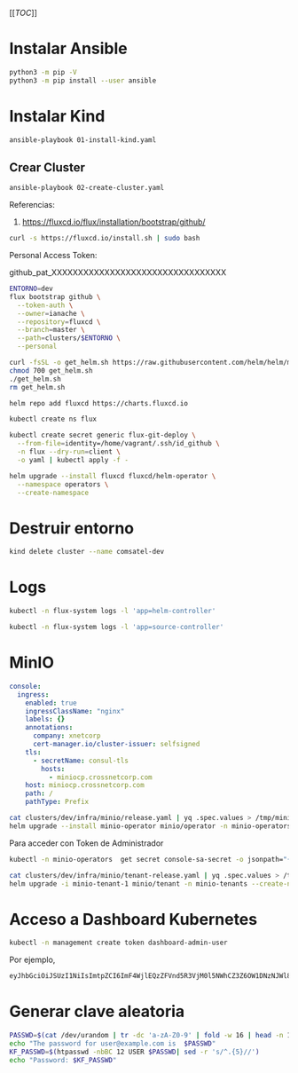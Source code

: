[[_TOC_]]

# Instalar Ansible

```sh
python3 -m pip -V
python3 -m pip install --user ansible
```

# Instalar Kind

```sh
ansible-playbook 01-install-kind.yaml
```

## Crear Cluster

```sh
ansible-playbook 02-create-cluster.yaml
```

Referencias:

1. https://fluxcd.io/flux/installation/bootstrap/github/

```sh
curl -s https://fluxcd.io/install.sh | sudo bash
```

Personal Access Token:

github_pat_XXXXXXXXXXXXXXXXXXXXXXXXXXXXXXXXX

```sh
ENTORNO=dev
flux bootstrap github \
  --token-auth \
  --owner=ianache \
  --repository=fluxcd \
  --branch=master \
  --path=clusters/$ENTORNO \
  --personal
```

```sh
curl -fsSL -o get_helm.sh https://raw.githubusercontent.com/helm/helm/main/scripts/get-helm-3
chmod 700 get_helm.sh
./get_helm.sh
rm get_helm.sh
``` 

```sh
helm repo add fluxcd https://charts.fluxcd.io
```

```sh
kubectl create ns flux
```

```sh
kubectl create secret generic flux-git-deploy \
  --from-file=identity=/home/vagrant/.ssh/id_github \
  -n flux --dry-run=client \
  -o yaml | kubectl apply -f -
```

```sh
helm upgrade --install fluxcd fluxcd/helm-operator \
  --namespace operators \
  --create-namespace
```


# Destruir entorno

```sh
kind delete cluster --name comsatel-dev
```

# Logs

```sh
kubectl -n flux-system logs -l 'app=helm-controller'
```

```sh
kubectl -n flux-system logs -l 'app=source-controller'
```

# MinIO

```yaml
console:
  ingress:
    enabled: true
    ingressClassName: "nginx"
    labels: {}
    annotations:
      company: xnetcorp
      cert-manager.io/cluster-issuer: selfsigned
    tls:
      - secretName: consul-tls
        hosts:
          - miniocp.crossnetcorp.com
    host: miniocp.crossnetcorp.com
    path: /
    pathType: Prefix
```

```sh
cat clusters/dev/infra/minio/release.yaml | yq .spec.values > /tmp/minio-operator.yaml
helm upgrade --install minio-operator minio/operator -n minio-operators --create-namespace --values /tmp/minio-operator.yaml
```

Para acceder con Token de Administrador

```sh
kubectl -n minio-operators  get secret console-sa-secret -o jsonpath="{.data.token}" | base64 --decode
```

```sh
cat clusters/dev/infra/minio/tenant-release.yaml | yq .spec.values > /tmp/minio-tenant.yaml
helm upgrade -i minio-tenant-1 minio/tenant -n minio-tenants --create-namespace --values /tmp/minio-tenant.yaml
```

# Acceso a Dashboard Kubernetes

```sh
kubectl -n management create token dashboard-admin-user
```

Por ejemplo,

```sh
eyJhbGciOiJSUzI1NiIsImtpZCI6ImF4WjlEQzZFVnd5R3VjM0l5NWhCZ3Z6OW1DNzNJWl8xOVZtdjlKdWFPaEEifQ.eyJhdWQiOlsiaHR0cHM6Ly9rdWJlcm5ldGVzLmRlZmF1bHQuc3ZjLmNsdXN0ZXIubG9jYWwiXSwiZXhwIjoxNzA1OTAxNDczLCJpYXQiOjE3MDU4OTc4NzMsImlzcyI6Imh0dHBzOi8va3ViZXJuZXRlcy5kZWZhdWx0LnN2Yy5jbHVzdGVyLmxvY2FsIiwia3ViZXJuZXRlcy5pbyI6eyJuYW1lc3BhY2UiOiJtYW5hZ2VtZW50Iiwic2VydmljZWFjY291bnQiOnsibmFtZSI6ImRhc2hib2FyZC1hZG1pbi11c2VyIiwidWlkIjoiNWI2MGYwNTEtYzFmMy00YjQxLWEzZmUtYjQ3ZGNmZGJhOGIzIn19LCJuYmYiOjE3MDU4OTc4NzMsInN1YiI6InN5c3RlbTpzZXJ2aWNlYWNjb3VudDptYW5hZ2VtZW50OmRhc2hib2FyZC1hZG1pbi11c2VyIn0.qY-zM5wlp57V_rW1pruxERe7mwFxjokgU-tBwvdYwz2-3YN8rAgsRY2VKNMQWtlgi-VC0L7hscL3Zx0icZtImxBxUsCxV1ivHvWAb-MRqPp6qpsoCrPWrS1M8axLUtxIo0aUcWkpzD5EfUvZ7nkPf9w4rcRKGctV8Hc6-Xw3y8CxEHirDdK2Bg-6ZXzuRSix2smOiYWZ59stYKmyH21axXcqEiDR0wpBRE9qZxVdmVEP9r1Z6nH4gzYWJYVUbeEshK-Y0zsTFM2VunkKa8gFENdkkmU_jzJq-ZbqLoDsgS5VqYlh9hxIenzkWgOw0len8CcuRU8C9VUAYP-ORgJVIA
```

# Generar clave aleatoria

```sh
PASSWD=$(cat /dev/urandom | tr -dc 'a-zA-Z0-9' | fold -w 16 | head -n 1)
echo "The password for user@example.com is  $PASSWD"
KF_PASSWD=$(htpasswd -nbBC 12 USER $PASSWD| sed -r 's/^.{5}//')
echo "Password: $KF_PASSWD"
```
